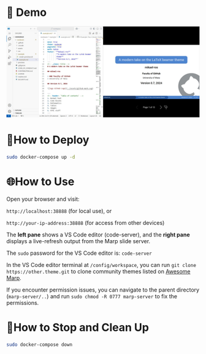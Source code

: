 # 🎥 Demo
![Example Image](./example.jpg)

# 🚀How to Deploy

```bash
sudo docker-compose up -d
```

# 🌐How to Use

Open your browser and visit:

`http://localhost:38888` (for local use), or

`http://your-ip-address:38888` (for access from other devices)

The __left pane__ shows a VS Code editor (code-server), and the __right pane__ displays a live-refresh output from the Marp slide server.

The `sudo` password for the VS Code editor is: `code-server`

In the VS Code editor terminal at `/config/workspace`, you can run `git clone https://other.theme.git` to clone community themes listed on [Awesome Marp](https://github.com/marp-team/awesome-marp).

If you encounter permission issues, you can navigate to the parent directory (`marp-server/..`) and run `sudo chmod -R 0777 marp-server` to fix the permissions.

# 🧹How to Stop and Clean Up

```bash
sudo docker-compose down
```